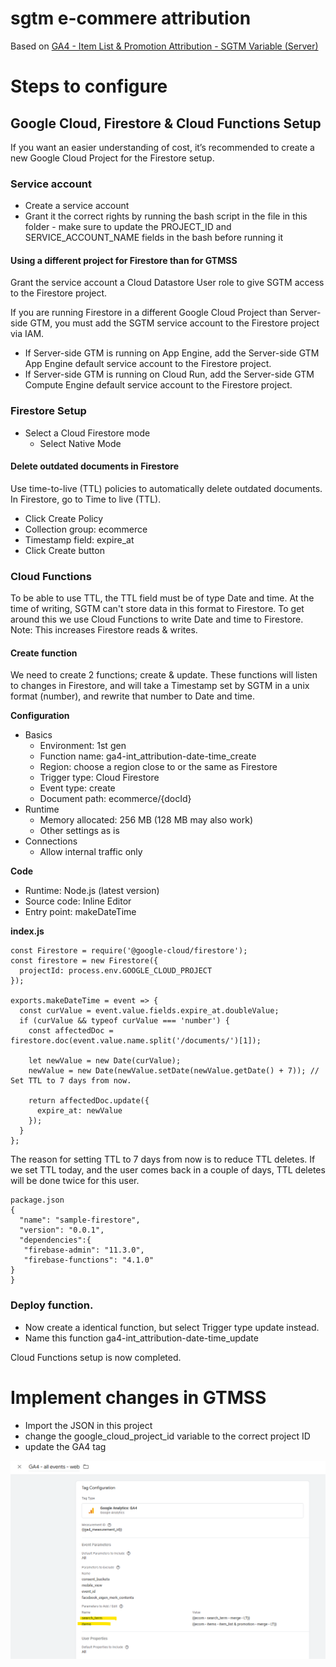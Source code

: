 # sgtm e-commere attribution

Based on [GA4 - Item List & Promotion Attribution - SGTM Variable (Server)](https://github.com/gtm-templates-knowit-experience/sgtm-ga4-ecom-item-list-promo-attribution)

# Steps to configure

## Google Cloud, Firestore & Cloud Functions Setup
If you want an easier understanding of cost, it’s recommended to create a new Google Cloud Project for the Firestore setup.

### Service account

* Create a service account
* Grant it the correct rights by running the bash script in the file in this folder - make sure to update the PROJECT_ID and SERVICE_ACCOUNT_NAME fields in the bash before running it

#### Using a different project for Firestore than for GTMSS
Grant the service account a Cloud Datastore User role to give SGTM access to the Firestore project.

If you are running Firestore in a different Google Cloud Project than Server-side GTM, you must add the SGTM service account to the Firestore project via IAM.

* If Server-side GTM is running on App Engine, add the Server-side GTM App Engine default service account to the Firestore project.
* If Server-side GTM is running on Cloud Run, add the Server-side GTM Compute Engine default service account to the Firestore project.

### Firestore Setup
* Select a Cloud Firestore mode
  * Select Native Mode
 
#### Delete outdated documents in Firestore
Use time-to-live (TTL) policies to automatically delete outdated documents.
In Firestore, go to Time to live (TTL).

* Click Create Policy
* Collection group: ecommerce
* Timestamp field: expire_at
* Click Create button
  
### Cloud Functions
To be able to use TTL, the TTL field must be of type Date and time. At the time of writing, SGTM can't store data in this format to Firestore. To get around this we use Cloud Functions to write Date and time to Firestore. Note: This increases Firestore reads & writes.

#### Create function
We need to create 2 functions; create & update. These functions will listen to changes in Firestore, and will take a Timestamp set by SGTM in a unix format (number), and rewrite that number to Date and time.

__Configuration__
* Basics
  * Environment: 1st gen
  * Function name: ga4-int_attribution-date-time_create
  * Region: choose a region close to or the same as Firestore
  * Trigger type: Cloud Firestore
  * Event type: create
  * Document path: ecommerce/{docId}
* Runtime
  * Memory allocated: 256 MB (128 MB may also work)
  * Other settings as is
* Connections
  * Allow internal traffic only

__Code__
* Runtime: Node.js (latest version)
* Source code: Inline Editor
* Entry point: makeDateTime
  
__index.js__

```
const Firestore = require('@google-cloud/firestore');
const firestore = new Firestore({
  projectId: process.env.GOOGLE_CLOUD_PROJECT
});

exports.makeDateTime = event => {
  const curValue = event.value.fields.expire_at.doubleValue;
  if (curValue && typeof curValue === 'number') {
    const affectedDoc = firestore.doc(event.value.name.split('/documents/')[1]);

    let newValue = new Date(curValue);
    newValue = new Date(newValue.setDate(newValue.getDate() + 7)); // Set TTL to 7 days from now.

    return affectedDoc.update({
      expire_at: newValue
    });
  }
};
```
The reason for setting TTL to 7 days from now is to reduce TTL deletes. If we set TTL today, and the user comes back in a couple of days, TTL deletes will be done twice for this user.

```
package.json
{
  "name": "sample-firestore",
  "version": "0.0.1",
  "dependencies":{
   "firebase-admin": "11.3.0",
   "firebase-functions": "4.1.0"
}
}
```

### Deploy function.

* Now create a identical function, but select Trigger type update instead.
* Name this function ga4-int_attribution-date-time_update
  
Cloud Functions setup is now completed.

# Implement changes in GTMSS

* Import the JSON in this project
* change the google_cloud_project_id variable to the correct project ID
* update the GA4 tag

![update GA4 tag](./update_ga4_tag.png)
